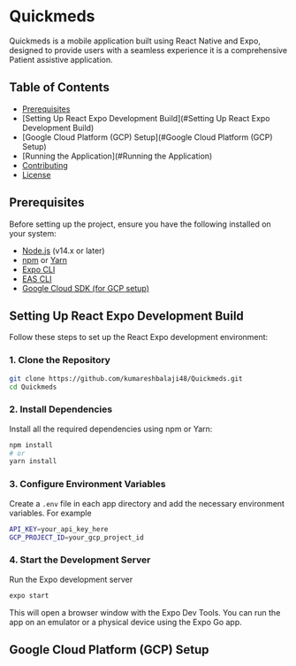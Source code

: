 # Quickmeds
Quickmeds is a mobile application built using React Native and Expo, designed to provide users with a seamless experience it is a comprehensive Patient assistive application.

## Table of Contents
- [Prerequisites](#Prerequisites)
- [Setting Up React Expo Development Build](#Setting Up React Expo Development Build)
- [Google Cloud Platform (GCP) Setup](#Google Cloud Platform (GCP) Setup)
- [Running the Application](#Running the Application)
- [Contributing](#Contributing)
- [License](#License)

## Prerequisites
Before setting up the project, ensure you have the following installed on your system:
- [Node.js](https://nodejs.org/) (v14.x or later)
- [npm](https://www.npmjs.com/) or [Yarn](https://yarnpkg.com/)
- [Expo CLI](https://docs.expo.dev/get-started/installation/)
- [EAS CLI](https://docs.expo.dev/build/setup/)
- [Google Cloud SDK (for GCP setup)]()

## Setting Up React Expo Development Build
Follow these steps to set up the React Expo development environment:

### 1. Clone the Repository
```bash
git clone https://github.com/kumareshbalaji48/Quickmeds.git
cd Quickmeds
```
### 2. Install Dependencies
Install all the required dependencies using npm or Yarn:
```bash
npm install
# or
yarn install
```

### 3. Configure Environment Variables
Create a `.env` file in each app directory and add the necessary environment variables. For example
```bash
API_KEY=your_api_key_here
GCP_PROJECT_ID=your_gcp_project_id
```

### 4. Start the Development Server
Run the Expo development server
```bash
expo start
```
This will open a browser window with the Expo Dev Tools. You can run the app on an emulator or a physical device using the Expo Go app.

## Google Cloud Platform (GCP) Setup
